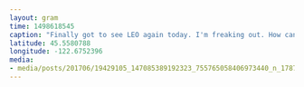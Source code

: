 ```yaml
---
layout: gram
time: 1498618545
caption: "Finally got to see LEO again today. I'm freaking out. How can a pupper be this cute?! Thanks for putting up with me, @ericabrotzman!"
latitude: 45.5580788
longitude: -122.6752396
media:
- media/posts/201706/19429105_147085389192323_755765058406973440_n_17871438664082535.jpg
---
```

